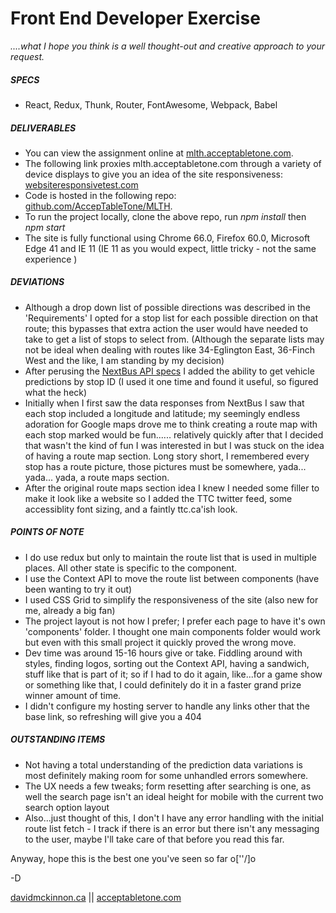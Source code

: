 # Front End Developer Exercise

*....what I hope you think is a well thought-out and creative approach to your request.*

##### SPECS
- React, Redux, Thunk, Router, FontAwesome, Webpack, Babel

##### DELIVERABLES
- You can view the assignment online at [mlth.acceptabletone.com](http://mlth.acceptabletone.com). 
- The following link proxies mlth.acceptabletone.com through a variety of device displays to give you an idea of the site responsiveness: [websiteresponsivetest.com](http://www.websiteresponsivetest.com/?url=http://mlth.acceptabletone.com/#5)
- Code is hosted in the following repo: [github.com/AccepTableTone/MLTH](https://github.com/AccepTableTone/MLTH).
- To run the project locally, clone the above repo, run *npm install* then *npm start*
- The site is fully functional using Chrome 66.0, Firefox 60.0, Microsoft Edge 41 and IE 11 (IE 11 as you would expect, little tricky - not the same experience )


##### DEVIATIONS
- Although a drop down list of possible directions was described in the 'Requirements' I opted for a stop list for each possible direction on that route; this bypasses that extra action the user would have needed to take to get a list of stops to select from. (Although the separate lists may not be ideal when dealing with routes like 34-Eglington East, 36-Finch West and the like, I am standing by my decision)
- After perusing the [ NextBus API specs](http://www.nextbus.com/xmlFeedDocs/NextBusXMLFeed.pdf) I added the ability to get vehicle predictions by stop ID (I used it one time and found it useful, so figured what the heck)
- Initially when I first saw the data responses from NextBus I saw that each stop included a longitude and latitude; my seemingly endless adoration for Google maps drove me to think creating a route map with each stop marked would be fun...... relatively quickly after that I decided that wasn't the kind of fun I was interested in but I was stuck on the idea of having a route map section. Long story short, I remembered every stop has a route picture, those pictures must be somewhere, yada... yada... yada, a route maps section.
- After the original route maps section idea I knew I needed some filler to make it look like a website so I added the TTC twitter feed, some accessiblity font sizing, and a faintly ttc.ca'ish look.

##### POINTS OF NOTE
- I do use redux but only to maintain the route list that is used in multiple places. All other state is specific to the component.
- I use the Context API to move the route list between components (have been wanting to try it out)
- I used CSS Grid to simplify the responsiveness of the site (also new for me, already a big fan)
- The project layout is not how I prefer; I prefer each page to have it's own 'components' folder. I thought one main components folder would work but even with this small project it quickly proved the wrong move.
- Dev time was around 15-16 hours give or take. Fiddling around with styles, finding logos, sorting out the Context API, having a sandwich, stuff like that is part of it; so if I had to do it again, like...for a game show or something like that, I could definitely do it in a faster grand prize winner amount of time.
- I didn't configure my hosting server to handle any links other that the base link, so refreshing will give you a 404

##### OUTSTANDING ITEMS
- Not having a total understanding of the prediction data variations is most definitely making room for some unhandled errors somewhere.
- The UX needs a few tweaks; form resetting after searching is one, as well the search page isn't an ideal height for mobile with the current two search option layout
- Also...just thought of this, I don't I have any error handling with the initial route list fetch - I track if there is an error but there isn't any messaging to the user, maybe I'll take care of that before you read this far.


Anyway, hope this is the best one you've seen so far  o[''/]o 


-D


[davidmckinnon.ca](http://davidmckinnon.ca/) ||
[acceptabletone.com](http://acceptabletone.com/)